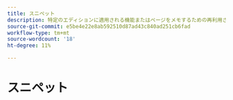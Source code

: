 ```yaml
---
title: スニペット
description: 特定のエディションに適用される機能またはページをメモするための再利用されたメモと視覚的要素
source-git-commit: e5be4e22e8ab592510d87ad43c840ad251cb6fad
workflow-type: tm+mt
source-wordcount: '18'
ht-degree: 11%

---
```


# スニペット
